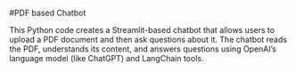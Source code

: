 #PDF based Chatbot

This Python code creates a Streamlit-based chatbot that allows users to upload a PDF document and then ask questions about it. The chatbot reads the PDF, understands its content, and answers questions using OpenAI’s language model (like ChatGPT) and LangChain tools.
